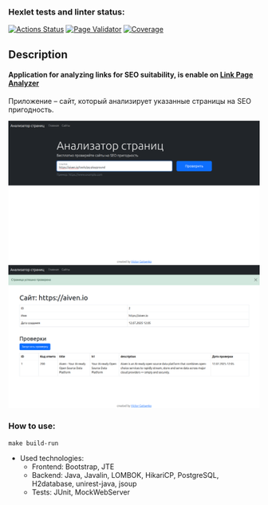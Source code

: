 ### Hexlet tests and linter status:
[![Actions Status](https://github.com/VictorGotsenko/java-project-72/actions/workflows/hexlet-check.yml/badge.svg)](https://github.com/VictorGotsenko/java-project-72/actions)
[![Page Validator](https://github.com/VictorGotsenko/java-project-72/actions/workflows/JavaCI.yml/badge.svg)](https://github.com/VictorGotsenko/java-project-72/actions/workflows/JavaCI.yml)
[![Coverage](https://sonarcloud.io/api/project_badges/measure?project=VictorGotsenko_java-project-72&metric=coverage)](https://sonarcloud.io/summary/new_code?id=VictorGotsenko_java-project-72)
## Description
#### Application for analyzing links for SEO suitability, is enable on <a href="https://pagesanalyzer.onrender.com" target="_blank">Link Page Analyzer</a>
Приложение – сайт, который анализирует указанные страницы на SEO пригодность.

![Main page screen](app/img/page1.png)  
![Site page screen](app/img/page2.png)

### How to use:
```shell
make build-run
```

+ Used technologies:
  - Frontend: Bootstrap, JTE
  - Backend: Java, Javalin, LOMBOK, HikariCP, PostgreSQL, H2database, unirest-java, jsoup
  - Tests: JUnit, MockWebServer
